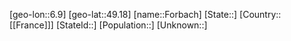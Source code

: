 ﻿---
location: [49.18,6.9]
type: City
tags:
- geo/City


SpocWebEntityId: 30210
isDeleted: false
confidential: public

---
[geo-lon::6.9]
[geo-lat::49.18]
[name::Forbach]
[State::]
[Country::[[France]]]
[StateId::]
[Population::]
[Unknown::]


